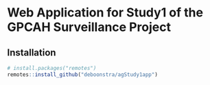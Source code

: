 # Web Application for Study1 of the GPCAH Surveillance Project

## Installation
```r
# install.packages("remotes")
remotes::install_github("deboonstra/agStudy1app")
```